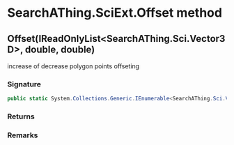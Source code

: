 # SearchAThing.SciExt.Offset method
## Offset(IReadOnlyList<SearchAThing.Sci.Vector3D>, double, double)
increase of decrease polygon points offseting

### Signature
```csharp
public static System.Collections.Generic.IEnumerable<SearchAThing.Sci.Vector3D> Offset(IReadOnlyList<SearchAThing.Sci.Vector3D> pts, double tol, double offset)
```
### Returns

### Remarks

